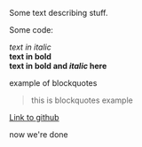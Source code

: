 
Some text describing stuff.


Some code:

</html>

*text in italic* </br>
**text in bold** </br>
**text in bold and _italic_ here** </br>

example of blockquotes
>this is blockquotes example

[Link to github](www.github.com) </br>

now we're done

